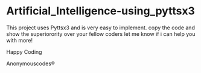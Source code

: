 # Artificial_Intelligence-using_pyttsx3
This project uses Pyttsx3 and is very easy to implement. 
copy the code and show the superiorority over your fellow coders
let me know if i can help you with more!

Happy Coding 


Anonymouscodes®
